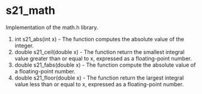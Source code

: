# s21_math
  Implementation of the math.h library.

  01. int s21_abs(int x)
    - The function computes the absolute value of the integer.
  05. double s21_ceil(double x)
    - The function return the smallest integral value greater than or equal to x,
    expressed as a floating-point number.  
  08. double s21_fabs(double x)
    - The function compute the absolute value of a floating-point number.
  09. double s21_floor(double x)
    - The function return the largest integral value less than or equal to x,
    expressed as a floating-point number.  
